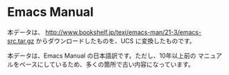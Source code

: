 Emacs Manual
============

本データは、
http://www.bookshelf.jp/texi/emacs-man/21-3/emacs-src.tar.gz
からダウンロードしたものを、UCS に変換したものです。

本データは、Emacs Manual の日本語訳です。ただし、10年以上前の
マニュアルをベースにしているため、多くの箇所で古い内容になっています。
